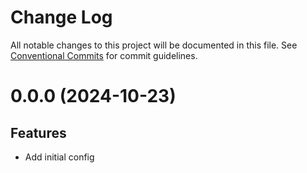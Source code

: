 # Change Log

All notable changes to this project will be documented in this file.
See [Conventional Commits](https://conventionalcommits.org) for commit guidelines.

# 0.0.0 (2024-10-23)

## Features

- Add initial config
